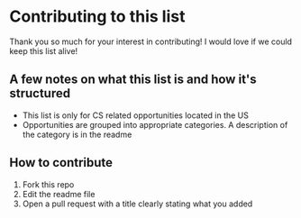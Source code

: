# Contributing to this list

Thank you so much for your interest in contributing! I would love if we could keep this list alive!

## A few notes on what this list is and how it's structured

- This list is only for CS related opportunities located in the US
- Opportunities are grouped into appropriate categories. A description of the category is in the readme

## How to contribute

1. Fork this repo
2. Edit the readme file
3. Open a pull request with a title clearly stating what you added
